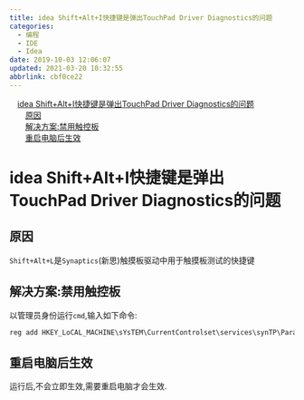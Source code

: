 ```yaml
---
title: idea Shift+Alt+I快捷键是弹出TouchPad Driver Diagnostics的问题
categories: 
  - 编程
  - IDE
  - Idea
date: 2019-10-03 12:06:07
updated: 2021-03-20 10:32:55
abbrlink: cbf0ce22
---
```

<div id='my_toc'><a href="/blog/cbf0ce22/#idea-Shift-Alt-I快捷键是弹出TouchPad-Driver-Diagnostics的问题" class="header_1">idea Shift+Alt+I快捷键是弹出TouchPad Driver Diagnostics的问题</a>&nbsp;<br><a href="/blog/cbf0ce22/#原因" class="header_2">原因</a>&nbsp;<br><a href="/blog/cbf0ce22/#解决方案-禁用触控板" class="header_2">解决方案:禁用触控板</a>&nbsp;<br><a href="/blog/cbf0ce22/#重启电脑后生效" class="header_2">重启电脑后生效</a>&nbsp;<br></div>
<style>.header_1{margin-left: 1em;}.header_2{margin-left: 2em;}.header_3{margin-left: 3em;}.header_4{margin-left: 4em;}.header_5{margin-left: 5em;}.header_6{margin-left: 6em;}</style>
<!--more-->
<script>if (navigator.platform.search('arm')==-1){document.getElementById('my_toc').style.display = 'none';}var e,p = document.getElementsByTagName('p');while (p.length>0) {e = p[0];e.parentElement.removeChild(e);}</script>

<!--end-->
# idea Shift+Alt+I快捷键是弹出TouchPad Driver Diagnostics的问题
## 原因
`Shift+Alt+L`是`Synaptics`(新思)触摸板驱动中用于触摸板测试的快捷键
## 解决方案:禁用触控板
以管理员身份运行`cmd`,输入如下命令:
```cmd
reg add HKEY_LoCAL_MACHINE\sYsTEM\CurrentControlset\services\synTP\Parameters\Debug /v DumpKernel /d 00000000 /t REG_DwoRD /f
```
## 重启电脑后生效
运行后,不会立即生效,需要重启电脑才会生效.
